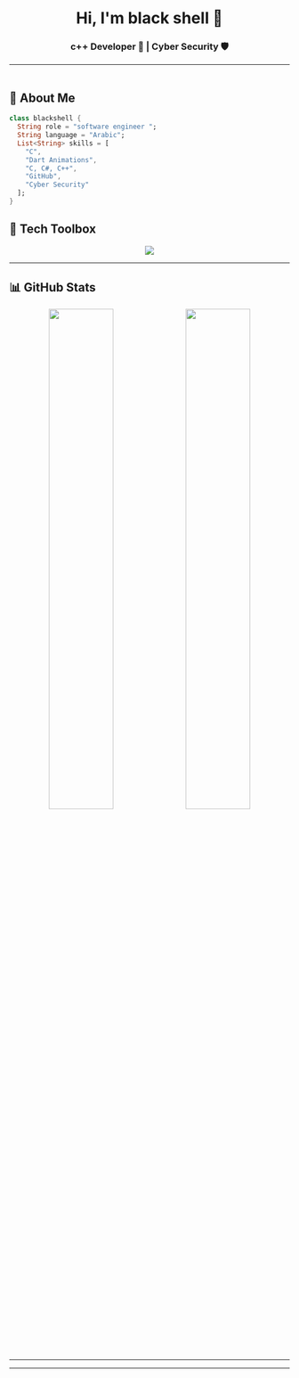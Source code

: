 <h1 align="center">Hi, I'm black shell 👋</h1>
<h3 align="center">c++ Developer 🧠 | Cyber Security 🛡️ </a> </h3>

---

<img src="https://media.giphy.com/media/3o7abKhOpu0NwenH3O/giphy.gif" width="100%" height="3px" />

## 🚀 About Me

```dart
class blackshell {
  String role = "software engineer ";
  String language = "Arabic";
  List<String> skills = [
    "C",
    "Dart Animations",
    "C, C#, C++",
    "GitHub",
    "Cyber Security"
  ];
}
```

## 🧰 Tech Toolbox

<p align="center">
  <img src="https://skillicons.dev/icons?i=flutter,dart,cpp,java,python,vscode,github,figma,git,bash" />
</p>

---

## 📊 GitHub Stats

<p align="center">
  <img src="https://github-readme-stats.vercel.app/api?username=ahmedlearnSimply&show_icons=true&theme=tokyonight&hide_border=true&border_radius=10" width="48%" />
  <img src="https://github-readme-streak-stats.herokuapp.com/?user=ahmedlearnSimply&theme=tokyonight&hide_border=true&border_radius=10" width="48%" />
</p>

---


---


